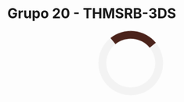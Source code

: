 # Grupo 20 - THMSRB-3DS

<div align="center">
<div class="loader"></div>
<style>
.loader {
  border: 16px solid #f3f3f3; /* Light grey */
  border-top: 16px solid #4b231b; /* Blue */
  border-radius: 50%;
  width: 100px;
  height: 100px;
  animation: spin 2s linear infinite;
}
@keyframes spin {
  0% { transform: rotate(0deg); }
  100% { transform: rotate(360deg); }
}
</style>
</div>